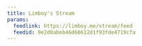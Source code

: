```yaml
---
title: Limboy's Stream
params:
  feedlink: https://limboy.me/stream/feed
  feedid: 9e2d0abeb46d66612d1f93fde4719cfa
---
```

